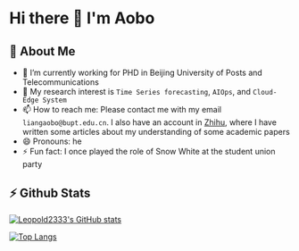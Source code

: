 # Hi there 👋 I'm Aobo

## 🤠 About Me
- 🌱 I’m currently working for PHD in Beijing University of Posts and Telecommunications
- 🚀 My research interest is `Time Series forecasting`, `AIOps`, and `Cloud-Edge System`
- 📫 How to reach me: Please contact me with my email `liangaobo@bupt.edu.cn`. I also have an account in [Zhihu](https://www.zhihu.com/people/mr-ohahah), where I have written some articles about my understanding of some academic papers
- 😄 Pronouns: he
- ⚡ Fun fact: I once played the role of Snow White at the student union party

## ⚡ Github Stats

[![Leopold2333's GitHub stats](https://github-readme-stats.vercel.app/api?username=Leopold2333&hide=issues&count_private=true&show_icons=true&bg_color=30,e96443,904e95&title_color=fff&text_color=fff)](https://github.com/anuraghazra/github-readme-stats)

[![Top Langs](https://github-readme-stats.vercel.app/api/top-langs/?username=Leopold2333&layout=compact&hide=javascript,html,css)](https://github.com/anuraghazra/github-readme-stats)
